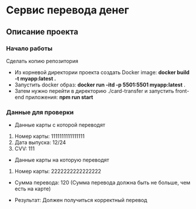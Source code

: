 # Сервис перевода денег
## Описание проекта
### Начало работы
Сделать копию репозитория 
* Из корневой директории проекта создать Docker image:  **docker build -t myapp:latest .**
* Запустить docker образ: **docker run -itd  -p 5501:5501 myapp:latest** . 
* Затем нужно перейти в директорию ./card-transfer и запустить front-end приложения:
**npm run start**
### Данные для проверки
* Данные карты с которой переводят
1. Номер карты: 1111111111111111
2. Дата выпуска: 12/24
3. CVV: 111

* Данные карты на которую переводят
1. Номер карты: 2222222222222222

* Сумма перевода: 120 (Сумма перевода должна быть не больше, чем есть на карте)

* Результат:
Должен получиться корректный перевод 



